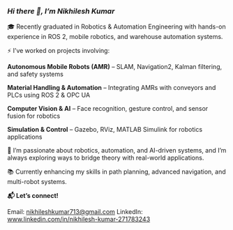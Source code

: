 ### *Hi there 👋, I’m Nikhilesh Kumar*

🎓 Recently graduated in Robotics & Automation Engineering with hands-on experience in ROS 2, mobile robotics, and warehouse automation systems.

⚡ I’ve worked on projects involving:

**Autonomous Mobile Robots (AMR)** – SLAM, Navigation2, Kalman filtering, and safety systems

**Material Handling & Automation** – Integrating AMRs with conveyors and PLCs using ROS 2 & OPC UA

**Computer Vision & AI** – Face recognition, gesture control, and sensor fusion for robotics

**Simulation & Control** – Gazebo, RViz, MATLAB Simulink for robotics applications

🚀 I’m passionate about robotics, automation, and AI-driven systems, and I’m always exploring ways to bridge theory with real-world applications.

📚 Currently enhancing my skills in path planning, advanced navigation, and multi-robot systems.

**📬 Let’s connect!**

Email: nikhileshkumar713@gmail.com
LinkedIn: www.linkedin.com/in/nikhilesh-kumar-271783243

